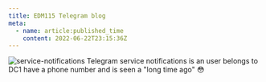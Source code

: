 ```yaml
---
title: EDM115 Telegram blog
meta:
  - name: article:published_time
    content: 2022-06-22T23:15:36Z
---
```


![service-notifications](/img/blog/2022/06-22-service-notifications.webp)
Telegram service notifications
is an user
belongs to DC1
have a phone number
and is seen a "long time ago" 😳
